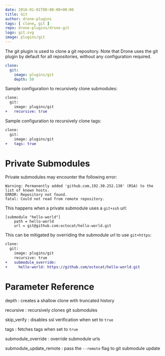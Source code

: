 ```yaml
---
date: 2016-01-01T00:00:00+00:00
title: Git
author: drone-plugins
tags: [ clone, git ]
repo: drone-plugins/drone-git
logo: git.svg
image: plugins/git
---
```


The git plugin is used to clone a git repository. Note that Drone uses the git plugin by default for all repositories, without any configuration required.

```yaml
clone:
  git:
    image: plugins/git
    depth: 50
```

Sample configuration to recursively clone submodules:

```diff
clone:
  git:
    image: plugins/git
+   recursive: true
```

Sample configuration to recursively clone tags:

```diff
clone:
  git:
    image: plugins/git
+   tags: true
```

# Private Submodules

Private submodules may encounter the following error:

```nohighlight
Warning: Permanently added 'github.com,192.30.252.130' (RSA) to the list of known hosts.
ERROR: Repository not found.
fatal: Could not read from remote repository.
```

This happens when a private submodule uses a `git+ssh` url:

```nohighlight
[submodule "hello-world"]
    path = hello-world
    url = git@github.com:octocat/hello-world.git
```

This can be mitigated by overriding the submodule url to use `git+https`:

```diff
clone:
  git:
    image: plugins/git
    recursive: true
+   submodule_override:
+     hello-world: https://github.com/octocat/hello-world.git
```

# Parameter Reference

depth
: creates a shallow clone with truncated history

recursive
: recursively clones git submodules

skip_verify
: disables ssl verification when set to `true`

tags
: fetches tags when set to `true`

submodule_override
: override submodule urls

submodule_update_remote
: pass the `--remote` flag to git submodule update
